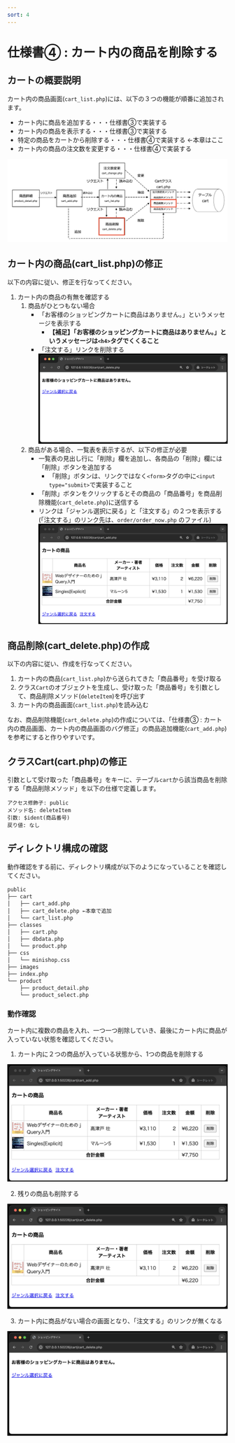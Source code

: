```yaml
---
sort: 4
---
```

# 仕様書④ : カート内の商品を削除する

## カートの概要説明

カート内の商品画面(`cart_list.php`)には、以下の３つの機能が順番に追加されます。

- カート内に商品を追加する・・・仕様書③で実装する
- カート内の商品を表示する・・・仕様書③で実装する
- 特定の商品をカートから削除する・・・仕様書④で実装する ←本章はここ
- カート内の商品の注文数を変更する・・・仕様書④で実装する

![](./images/cart_transition_delete.png)

## カート内の商品(cart_list.php)の修正

以下の内容に従い、修正を行なってください。

1. カート内の商品の有無を確認する
   1. 商品がひとつもない場合
      - 「お客様のショッピングカートに商品はありません。」というメッセージを表示する
        - **【補足】「お客様のショッピングカートに商品はありません。」というメッセージは`<h4>`タグでくくること**
      - 「注文する」リンクを削除する<br>
     ![](./images/cart_list_display_0.png)
   2. 商品がある場合、一覧表を表示するが、以下の修正が必要
      - 一覧表の見出し行に「削除」欄を追加し、各商品の「削除」欄には「削除」ボタンを追加する
        - 「削除」ボタンは、リンクではなく`<form>`タグの中に`<input type="submit>`で実装すること
      - 「削除」ボタンをクリックするとその商品の「商品番号」を商品削除機能(`cart_delete.php`)に送信する
      - リンクは「ジャンル選択に戻る」と「注文する」の２つを表示する(「注文する」のリンク先は、`order/order_now.php` のファイル)<br>
     ![](./images/cart_list_display_2.png)

## 商品削除(cart_delete.php)の作成

以下の内容に従い、作成を行なってください。

1. カート内の商品(`cart_list.php`)から送られてきた「商品番号」を受け取る
2. クラス`Cart`のオブジェクトを生成し、受け取った「商品番号」を引数として、商品削除メソッド(`deleteItem`)を呼び出す
3. カート内の商品画面(`cart_list.php`)を読み込む<br>

なお、商品削除機能(`cart_delete.php`)の作成については、「仕様書③ : カート内の商品画面、カート内の商品画面のバグ修正」の商品追加機能(`cart_add.php`)を参考にすると作りやすいです。

## クラスCart(cart.php)の修正

引数として受け取った「商品番号」をキーに、テーブル`cart`から該当商品を削除する「商品削除メソッド」を以下の仕様で定義します。

```text
アクセス修飾子: public
メソッド名: deleteItem
引数: $ident(商品番号)
戻り値: なし
```

## ディレクトリ構成の確認

動作確認をする前に、ディレクトリ構成が以下のようになっていることを確認してください。

```text
public
├── cart
│   ├── cart_add.php
│   ├── cart_delete.php ←本章で追加
│   └── cart_list.php
├── classes
│   ├── cart.php
│   ├── dbdata.php
│   └── product.php
├── css
│   └── minishop.css
├── images
├── index.php
└── product
    ├── product_detail.php
    └── product_select.php
```

### 動作確認

カート内に複数の商品を入れ、一つ一つ削除していき、最後にカート内に商品が入っていない状態を確認してください。

1. カート内に２つの商品が入っている状態から、1つの商品を削除する

![](./images/cart_list_display_2.png)

2. 残りの商品も削除する

![](./images/cart_list_display_1.png)

3. カート内に商品がない場合の画面となり、「注文する」のリンクが無くなる

![](./images/cart_list_display_0.png)
